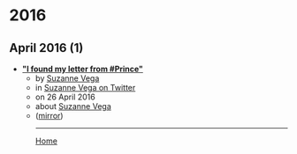 # 2016

## April 2016 (1)

 - [**"I found my letter from #Prince"**](https://twitter.com/suzyv/status/724728422006554624)<ul><li>by [Suzanne Vega](../../authors/suzanne-vega/index.md)</li><li>in [Suzanne Vega on Twitter](https://twitter.com/suzyv/)</li><li>on 26 April 2016</li><li>about [Suzanne Vega](../../topics/suzanne-vega/index.md)</li><li>([mirror](https://web.archive.org/web/*/https://twitter.com/suzyv/status/724728422006554624))</li><ul>

----

[Home](../index.md)
